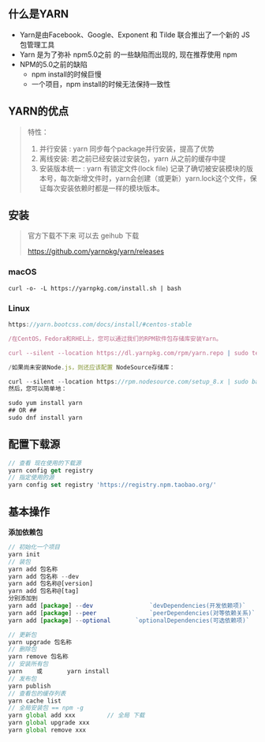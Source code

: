 ## 什么是YARN

- Yarn是由Facebook、Google、Exponent 和 Tilde 联合推出了一个新的 JS 包管理工具
- Yarn 是为了弥补 npm5.0之前 的一些缺陷而出现的, 现在推荐使用 npm
- NPM的5.0之前的缺陷
  - npm install的时候巨慢
  - 一个项目，npm install的时候无法保持一致性



## YARN的优点

> 特性： 
>
> 1. 并行安装 : yarn 同步每个package并行安装，提高了优势
> 2.  离线安装: 若之前已经安装过安装包，yarn 从之前的缓存中提
> 3. 安装版本统一 : yarn 有锁定文件(lock file) 记录了确切被安装模块的版本号，每次新增文件时，yarn会创建（或更新）yarn.lock这个文件，保证每次安装依赖时都是一样的模块版本。

## 安装

> 官方下载不下来 可以去 geihub 下载
>
> https://github.com/yarnpkg/yarn/releases

### macOS

```
curl -o- -L https://yarnpkg.com/install.sh | bash
```



### Linux 

~~~javascript
https://yarn.bootcss.com/docs/install/#centos-stable

/在CentOS，Fedora和RHEL上，您可以通过我们的RPM软件包存储库安装Yarn。

curl --silent --location https://dl.yarnpkg.com/rpm/yarn.repo | sudo tee /etc/yum.repos.d/yarn.repo

/如果尚未安装Node.js，则还应该配置 NodeSource存储库：

curl --silent --location https://rpm.nodesource.com/setup_8.x | sudo bash -
然后，您可以简单地：

sudo yum install yarn
## OR ##
sudo dnf install yarn
~~~



## 配置下载源

~~~javascript
// 查看 现在使用的下载源
yarn config get registry
// 指定使用的源
yarn config set registry 'https://registry.npm.taobao.org/'
~~~



## 基本操作

**添加依赖包**

```js
// 初始化一个项目
yarn init
// 装包
yarn add 包名称
yarn add 包名称 --dev
yarn add 包名称@[version]
yarn add 包名称@[tag]
分别添加到 
yarn add [package] --dev				`devDependencies(开发依赖项)`
yarn add [package] --peer				`peerDependencies(对等依赖关系)` 
yarn add [package] --optional		`optionalDependencies(可选依赖项)` 

// 更新包
yarn upgrade 包名称
// 删除包
yarn remove 包名称
// 安装所有包
yarn	或		yarn install
// 发布包
yarn publish
// 查看包的缓存列表
yarn cache list
// 全局安装包 == npm -g
yarn global add xxx			// 全局 下载
yarn global upgrade xxx
yarn global remove xxx

```



